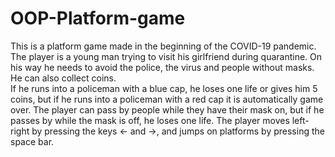 # OOP-Platform-game

This is a platform game made in the beginning of the COVID-19 pandemic. The player is a young man trying to visit his girlfriend during quarantine. On his way he needs to avoid the police, the virus and people without masks. He can also collect coins.  
If he runs into a policeman with a blue cap, he loses one life or gives him 5 coins, but if he runs into a policeman with a red cap it is automatically game over.
The player can pass by people while they have their mask on, but if he passes by while the mask is off, he loses one life.
The player moves left-right by pressing the keys <- and ->, and jumps on platforms by pressing the space bar.
